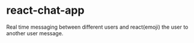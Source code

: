 # react-chat-app
Real time messaging between different users and react(emoji) the user to another user message.

